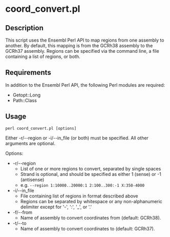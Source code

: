 # coord_convert.pl

## Description

This script uses the Ensembl Perl API to map regions from one assembly to another.  By default, this mapping is from the GCRh38 assembly to the GCRh37 assembly.  Regions can be specified via the command line, a file containing a list of regions, or both.

## Requirements

In addition to the Ensembl Perl API, the following Perl modules are required:
* Getopt::Long
* Path::Class

## Usage

    perl coord_convert.pl [options]

Either -r/--region or -i/--in_file (or both) must be specified.  All other arguments are optional.

Options:
* -r/--region
    * List of one or more regions to convert, separated by single spaces
    * Strand is optional, and should be specified as either 1 (sense) or -1 (antisense)
    * e.g. `--region 1:10000..20000:1 2:100..300:-1 X:350-4000`
* -i/--in_file
    * File containing list of regions in format described above
    * Regions can be separated by whitespace or any non-alphanumeric delimiter except for '-', ':', '_', or '.'
* -f/--from
    * Name of assembly to convert coordinates from (default: GCRh38).
* -t/--to
    * Name of assembly to convert coordinates to (default: GCRh37).